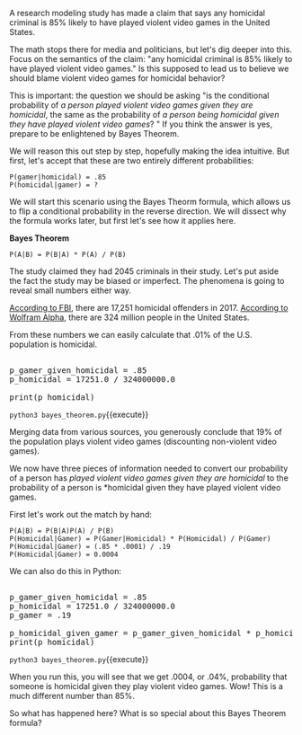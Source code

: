 A research modeling study has made a claim that says any homicidal criminal is 85% likely to have played violent video games in the United States.

The math stops there for media and politicians, but let's dig deeper into this. Focus on the semantics of the claim: "any homicidal criminal is 85% likely to have played violent video games." Is this supposed to lead us to believe we should blame violent video games for homicidal behavior?

This is important: the question we should be asking "is the conditional probability of *a person played violent video games given they are homicidal*, the same as the probability of *a person being homicidal given they have played violent video games*? " If you think the answer is yes, prepare to be enlightened by Bayes Theorem.

We will reason this out step by step, hopefully making the idea intuitive. But first, let's accept that these are two entirely different probabilities: 

```
P(gamer|homicidal) = .85
P(homicidal|gamer) = ?
```

We will start this scenario using the Bayes Theorm formula, which allows us to flip a conditional probability in the reverse direction. We will dissect why the formula works later, but first let's see how it applies here. 


**Bayes Theorem**

```
P(A|B) = P(B|A) * P(A) / P(B)
```


The study claimed they had 2045 criminals in their study. Let's put aside the fact the study may be biased or imperfect. The phenomena is going to reveal small numbers either way. 

[According to FBI](https://ucr.fbi.gov/crime-in-the-u.s/2017/crime-in-the-u.s.-2017/tables/expanded-homicide-data-table-3.xls), there are 17,251 homicidal offenders in 2017. [According to Wolfram Alpha](https://www.wolframalpha.com/input/?i=population+of+united+states), there are 324 million people in the United States. 

From these numbers we can easily calculate that .01% of the U.S. population is homicidal. 

<pre class="file" data-filename="bayes_theorem.py" data-target="replace">

p_gamer_given_homicidal = .85
p_homicidal = 17251.0 / 324000000.0

print(p_homicidal)
</pre>

`python3 bayes_theorem.py`{{execute}}


Merging data from various sources, you generously conclude that 19% of the population plays violent video games (discounting non-violent video games). 

We now have three pieces of information needed to convert our probability of a person has *played violent video games given they are homicidal* to the probability of a person is *homicidal given they have played violent video games. 



First let's work out the match by hand: 

```
P(A|B) = P(B|A)P(A) / P(B) 
P(Homicidal|Gamer) = P(Gamer|Homicidal) * P(Homicidal) / P(Gamer) 
P(Homicidal|Gamer) = (.85 * .0001) / .19
P(Homicidal|Gamer) = 0.0004
```

We can also do this in Python: 

<pre class="file" data-filename="bayes_theorem.py" data-target="replace">

p_gamer_given_homicidal = .85
p_homicidal = 17251.0 / 324000000.0
p_gamer = .19

p_homicidal_given_gamer = p_gamer_given_homicidal * p_homicidal / p_gamer
print(p_homicidal)
</pre>

`python3 bayes_theorem.py`{{execute}}

When you run this, you will see that we get .0004, or .04%, probability that someone is homicidal given they play violent video games. Wow! This is a much different number than 85%. 

So what has happened here? What is so special about this Bayes Theorem formula? 
